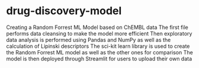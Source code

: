 # drug-discovery-model

Creating a Random Forrest ML Model based on ChEMBL data
The first file performs data cleansing to make the model more efficient
Then exploratory data analysis is performed using Pandas and NumPy as well as the calculation of Lipinski descriptors
The sci-kit learn library is used to create the Random Forrest ML model as well as the other ones for comparison
The model is then deployed through Streamlit for users to upload their own data

